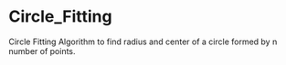 # Circle_Fitting
Circle Fitting Algorithm to find radius and center of a circle formed by n number of points.
